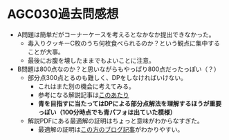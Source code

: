 # AGC030過去問感想

- A問題は簡単だがコーナーケースを考えるとなかなか提出できなかった。
  - 毒入りクッキーC枚のうち何枚食べられるのか？という観点に集中することが大事。
  - 最後にお腹を壊したままでもよいことに注意。
- B問題は800点なのか？と思いながらもやっぱり800点だったっぽい（？）
  - 部分点300点とるのも難しく、DPをしなければいけない。
    - これはまた別の機会に考えてみる。
    - 参考になる解説記事は[このあたり](https://ferin-tech.hatenablog.com/entry/2019/01/04/052343)
    - **青を目指すに当たってはDPによる部分点解法を理解するほうが重要っぽい（100分時点でも青パフォは出ていた模様）**
  - 解説PDFにある最適解の証明はちょっと意味がわからなすぎた。
    - 最適解の証明は[この方のブログ記事](https://gyuta.hatenablog.com/entry/2018/12/31/020824)がわかりやすい。

